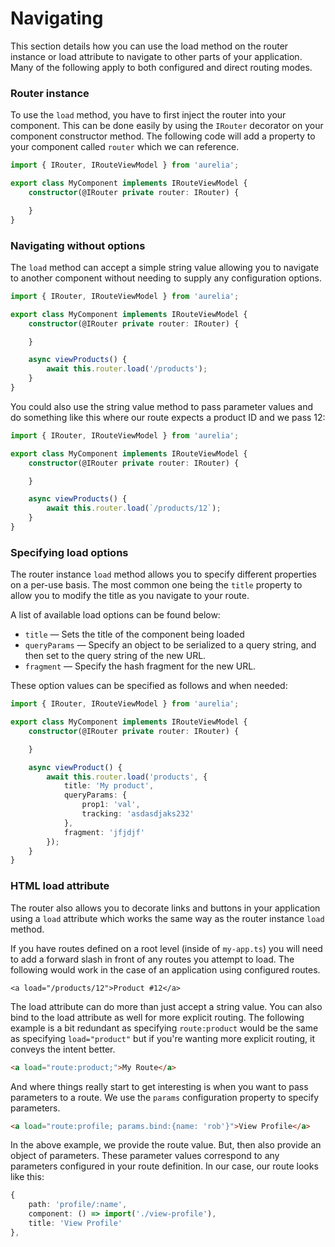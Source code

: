 # Navigating

This section details how you can use the load method on the router instance or load attribute to navigate to other parts of your application. Many of the following apply to both configured and direct routing modes.

### Router instance

To use the `load` method, you have to first inject the router into your component. This can be done easily by using the `IRouter` decorator on your component constructor method. The following code will add a property to your component called `router` which we can reference.

```typescript
import { IRouter, IRouteViewModel } from 'aurelia';

export class MyComponent implements IRouteViewModel {
    constructor(@IRouter private router: IRouter) {

    }
}
```

### Navigating without options

The `load` method can accept a simple string value allowing you to navigate to another component without needing to supply any configuration options.

```typescript
import { IRouter, IRouteViewModel } from 'aurelia';

export class MyComponent implements IRouteViewModel {
    constructor(@IRouter private router: IRouter) {

    }

    async viewProducts() {
        await this.router.load('/products');
    }
}
```

You could also use the string value method to pass parameter values and do something like this where our route expects a product ID and we pass 12:

```typescript
import { IRouter, IRouteViewModel } from 'aurelia';

export class MyComponent implements IRouteViewModel {
    constructor(@IRouter private router: IRouter) {

    }

    async viewProducts() {
        await this.router.load(`/products/12`);
    }
}
```

### Specifying load options

The router instance `load` method allows you to specify different properties on a per-use basis. The most common one being the `title` property to allow you to modify the title as you navigate to your route.

A list of available load options can be found below:

* `title` — Sets the title of the component being loaded
* `queryParams` — Specify an object to be serialized to a query string, and then set to the query string of the new URL.
* `fragment` — Specify the hash fragment for the new URL.

These option values can be specified as follows and when needed:

```typescript
import { IRouter, IRouteViewModel } from 'aurelia';

export class MyComponent implements IRouteViewModel {
    constructor(@IRouter private router: IRouter) {

    }

    async viewProduct() {
        await this.router.load('products', {
            title: 'My product',
            queryParams: {
                prop1: 'val',
                tracking: 'asdasdjaks232'
            },
            fragment: 'jfjdjf'
        });
    }
}
```

### HTML load attribute

The router also allows you to decorate links and buttons in your application using a `load` attribute which works the same way as the router instance `load` method.

If you have routes defined on a root level (inside of `my-app.ts`) you will need to add a forward slash in front of any routes you attempt to load. The following would work in the case of an application using configured routes.

```markup
<a load="/products/12">Product #12</a>
```

The load attribute can do more than just accept a string value. You can also bind to the load attribute as well for more explicit routing. The following example is a bit redundant as specifying `route:product` would be the same as specifying `load="product"` but if you're wanting more explicit routing, it conveys the intent better.

```html
<a load="route:product;">My Route</a>
```

And where things really start to get interesting is when you want to pass parameters to a route. We use the `params` configuration property to specify parameters.

```html
<a load="route:profile; params.bind:{name: 'rob'}">View Profile</a>
```

In the above example, we provide the route value. But, then also provide an object of parameters. These parameter values correspond to any parameters configured in your route definition. In our case, our route looks like this:

```typescript
{
    path: 'profile/:name',
    component: () => import('./view-profile'),
    title: 'View Profile'
},
```
